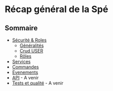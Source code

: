 # Récap général de la Spé

## Sommaire

- [Sécurité & Roles](recap-security.md)
  - [Généralités](recap-security.md)
  - [Crud USER](recap-crud-user.md)
  - [Rôles](recap-role.md)
- [Services](recap-services.md)
- [Commandes](recap-command)
- [Evenements](recap-event.md)
- [API](#) - A venir
- [Tests et qualité](#) - A venir

